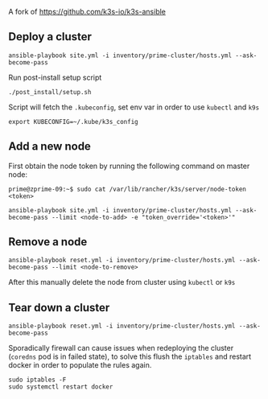 A fork of https://github.com/k3s-io/k3s-ansible

## Deploy a cluster
```
ansible-playbook site.yml -i inventory/prime-cluster/hosts.yml --ask-become-pass
```

Run post-install setup script
```
./post_install/setup.sh
```

Script will fetch the `.kubeconfig`, set env var in order to use `kubectl` and `k9s`
```
export KUBECONFIG=~/.kube/k3s_config
```

## Add a new node

First obtain the node token by running the following command on master node:
```
prime@zprime-09:~$ sudo cat /var/lib/rancher/k3s/server/node-token
<token>
```

```
ansible-playbook site.yml -i inventory/prime-cluster/hosts.yml --ask-become-pass --limit <node-to-add> -e "token_override='<token>'"
```

## Remove a node

```
ansible-playbook reset.yml -i inventory/prime-cluster/hosts.yml --ask-become-pass --limit <node-to-remove>
```

After this manually delete the node from cluster using `kubectl` or `k9s`

## Tear down a cluster
```
ansible-playbook reset.yml -i inventory/prime-cluster/hosts.yml --ask-become-pass
```

Sporadically firewall can cause issues when redeploying the cluster (`coredns` pod is in failed state), to solve this flush the `iptables` and restart docker in order to populate the rules again.

```
sudo iptables -F
sudo systemctl restart docker
```
